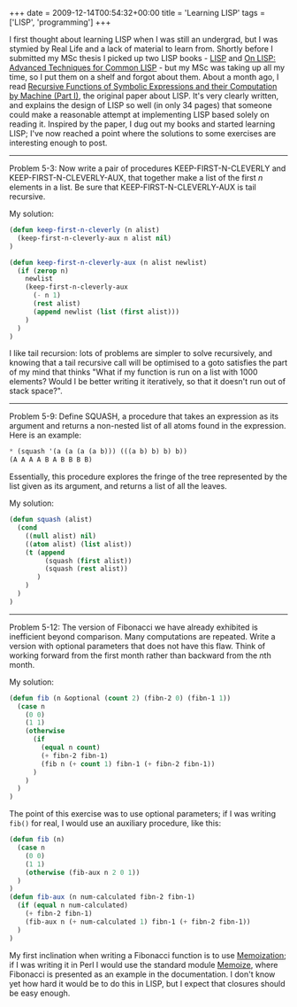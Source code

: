 +++
date = 2009-12-14T00:54:32+00:00
title = 'Learning LISP'
tags = ['LISP', 'programming']
+++

I first thought about learning LISP when I was still an undergrad, but I was
stymied by Real Life and a lack of material to learn from.  Shortly before I
submitted my MSc thesis I picked up two LISP books -
[LISP](https://www.amazon.co.uk/LISP-Patrick-Winston/dp/0201083191/) and [On
LISP: Advanced Techniques for Common
LISP](https://www.amazon.co.uk/LISP-Advanced-Techniques-Common/dp/0130305529/) -
but my MSc was taking up all my time, so I put them on a shelf and forgot about
them.  About a month ago, I read [Recursive Functions of Symbolic Expressions
and their Computation by Machine (Part
I)](http://jmc.stanford.edu/articles/recursive.html), the original paper about
LISP.  It's very clearly written, and explains the design of LISP so well (in
only 34 pages) that someone could make a reasonable attempt at implementing LISP
based solely on reading it.  Inspired by the paper, I dug out my books and
started learning LISP; I've now reached a point where the solutions to some
exercises are interesting enough to post.

---

Problem 5-3: Now write a pair of procedures KEEP-FIRST-N-CLEVERLY and
KEEP-FIRST-N-CLEVERLY-AUX, that together make a list of the first *n* elements
in a list.  Be sure that KEEP-FIRST-N-CLEVERLY-AUX is tail recursive.

My solution:

```lisp
(defun keep-first-n-cleverly (n alist)
  (keep-first-n-cleverly-aux n alist nil)
)

(defun keep-first-n-cleverly-aux (n alist newlist)
  (if (zerop n)
    newlist
    (keep-first-n-cleverly-aux
      (- n 1)
      (rest alist)
      (append newlist (list (first alist)))
    )
  )
)
```

I like tail recursion: lots of problems are simpler to solve recursively, and
knowing that a tail recursive call will be optimised to a goto satisfies the
part of my mind that thinks "What if my function is run on a list with 1000
elements?  Would I be better writing it iteratively, so that it doesn't run out
of stack space?".

---

Problem 5-9: Define SQUASH, a procedure that takes an expression as its
argument and returns a non-nested list of all atoms found in the expression.
Here is an example:

```lisp
* (squash '(a (a (a (a b))) (((a b) b) b) b))
(A A A A B A B B B B)
```

Essentially, this procedure explores the fringe of the tree represented by the
list given as its argument, and returns a list of all the leaves.

My solution:

```lisp
(defun squash (alist)
  (cond
    ((null alist) nil)
    ((atom alist) (list alist))
    (t (append
         (squash (first alist))
         (squash (rest alist))
       )
    )
  )
)
```

---

Problem 5-12: The version of Fibonacci we have already exhibited is inefficient
beyond comparison.  Many computations are repeated.  Write a version with
optional parameters that does not have this flaw.  Think of working forward from
the first month rather than backward from the <em>n</em>th month.

My solution:

```lisp
(defun fib (n &optional (count 2) (fibn-2 0) (fibn-1 1))
  (case n
    (0 0)
    (1 1)
    (otherwise
      (if
        (equal n count)
        (+ fibn-2 fibn-1)
        (fib n (+ count 1) fibn-1 (+ fibn-2 fibn-1))
      )
    )
  )
)
```

The point of this exercise was to use optional parameters; if I was writing
`fib()` for real, I would use an auxiliary procedure, like this:

```lisp
(defun fib (n)
  (case n
    (0 0)
    (1 1)
    (otherwise (fib-aux n 2 0 1))
  )
)
(defun fib-aux (n num-calculated fibn-2 fibn-1)
  (if (equal n num-calculated)
    (+ fibn-2 fibn-1)
    (fib-aux n (+ num-calculated 1) fibn-1 (+ fibn-2 fibn-1))
  )
)
```

My first inclination when writing a Fibonacci function is to use
[Memoization](https://en.wikipedia.org/wiki/Memoization); if I was writing it in
Perl I would use the standard module
[Memoize](https://metacpan.org/pod/release/MJD/Memoize-1.01/Memoize.pm), where
Fibonacci is presented as an example in the documentation.  I don't know yet how
hard it would be to do this in LISP, but I expect that closures should be easy
enough.
